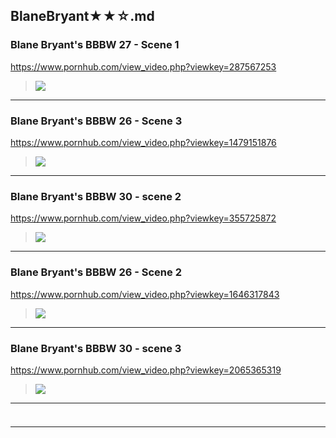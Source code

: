 ## BlaneBryant★★☆.md
### Blane Bryant's BBBW 27 - Scene 1
https://www.pornhub.com/view_video.php?viewkey=287567253
>![](https://di.phncdn.com/videos/201506/05/50038842/original/(m=ecuKGgaaaa)(mh=d7lDUq4BBPEyqkY5)10.jpg)
---
### Blane Bryant's BBBW 26 - Scene 3
https://www.pornhub.com/view_video.php?viewkey=1479151876
>![](https://ci.phncdn.com/videos/201301/30/9425351/original/(m=ecuKGgaaaa)(mh=nvCD-ASTxc0OBXAs)16.jpg)
---
### Blane Bryant's BBBW 30 - scene 2
https://www.pornhub.com/view_video.php?viewkey=355725872
>![](https://di.phncdn.com/videos/201302/02/9505351/original/(m=ecuKGgaaaa)(mh=bFtwuCji3_Es60gP)1.jpg)
---
### Blane Bryant's BBBW 26 - Scene 2
https://www.pornhub.com/view_video.php?viewkey=1646317843
>![](https://di.phncdn.com/videos/201301/30/9425471/original/(m=ecuKGgaaaa)(mh=oK5o4m99JJUAe_6a)8.jpg)
---
### Blane Bryant's BBBW 30 - scene 3
https://www.pornhub.com/view_video.php?viewkey=2065365319
>![](https://di.phncdn.com/videos/201301/31/9436911/original/(m=ecuKGgaaaa)(mh=pAJuPEi4uYf0NeyG)13.jpg)
---
### 

>![]()
---
